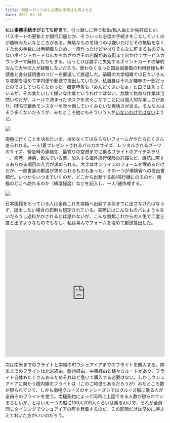 ```yaml
---
title: 南極へ行くために必要な手続きを済ませる
date: 2021-03-18
---
```


私は**事務手続きがとても好き**で、引っ越しに伴う転出/転入届とか免許証とか、パスポートの更新とか銀行口座とか、そういった必須の手続きをこなしていくのが趣味みたいなところがある。無駄なものを持つのは嫌いだけどその無駄をなくすための手数には無頓着なため、一度作ったけどやはりそんなに貯まるものでもないポイントカードなんかをわざわざその店舗がある街まで出かけてサービスカウンターで解約したりもする。ほっとけば勝手に失効するポイントカードの解約なんて大半の人が経験しないだろう。使わなくなった国会図書館の利用登録も申請書と身分証明書のコピーを郵送して脱退した。前職の大学組織では日々いろんな書類を埋めて学内便や郵送で提出していたが、私自身はそれが趣味の一部だったのでさしてつらくなかった。確定申告も「めんどくさいなぁ」と口では言っているが、その実たいして嫌いな作業というわけではない。無駄で無益な作業は当然いやだが、ルールで決まったタスクを次々こなすことには個人的な楽しさがあり、RPGで雑魚モンスターを次々倒していくみたいな爽快さがある。そんな人はそう多くないだろうが、みたところ他にもそういう人が[いないわけではない](https://anond.hatelabo.jp/20201004004630)ようだ。

![](https://photos.smugmug.com/photos/i-q7f5nn3/0/b35c287e/X2/i-q7f5nn3-X2.png)

南極に行くことを決めたいま、埋めなくてはならないフォームがやたらたくさんあらわれる。一人1着プレゼントされるパルカのサイズ、レンタルされるブーツのサイズ、緊急時の連絡先、最寄りの空港までに乗るフライトのアイテネラリー、病歴、持病、飲んでいる薬、加入する海外旅行保険の詳細など、渡航に際するあらゆる項目の入力が求められる。大半はオンラインのフォームを埋めるだけだが、一部書面の郵送が求められるものもあった。その一つが環境省への提出書類だ。いつからいつまでいくのか、どこから出発する船/飛行機にのるのか、南極のどこへ訪れるのか（緯度経度）などを記入し、一人1通作成する。

![](https://photos.smugmug.com/photos/i-KJfQMpL/0/d0430f97/X2/i-KJfQMpL-X2.jpg)

日本国籍をもっている人は全員これを南極へ出発する前までに出さなければならず、提出しない場合の罰則も規定されている。実際にはこんなものバレようもないだろうし過料がかされるとは思わないが、こんな書類これからの人生で二度三度と出すようなものでもなし、私は喜んでフォームを埋めて郵送提出した。

<iframe src="https://www.google.com/maps/embed?pb=!1m18!1m12!1m3!1d5234681.142610721!2d-74.90492336394992!3d-53.97493315747464!2m3!1f0!2f0!3f0!3m2!1i1024!2i768!4f13.1!3m3!1m2!1s0xbc4c22b5bad109bf%3A0x5498473dba43ebfc!2sUshuaia%2C%20Tierra%20del%20Fuego%20Province%2C%20Argentina!5e0!3m2!1sen!2smk!4v1645770008689!5m2!1sen!2smk" width="100%" height="400" style="border:0;" allowfullscreen="" loading="lazy"></iframe>

次は南米までのフライトと南端の町ウシュアイアまでのフライトを購入する。南米までのフライトは北米経由、欧州経由、中東経由と様々なルートがあり、フライト自体もたくさんあるためそれほど急いで購入する必要はない。しかしウシュアイアに向かう国内線のフライトは（このご時世もあるだろうが）みたところ数が限られていて、しかも南極クルーズのオンシーズンではクルーズ船に乗る人が全員そのフライトを使う。南極条約によって同時に上陸できる人数が限られているらしいが、とはいえ一つの船に100人200人くらいは乗るわけで、それが全員同じタイミングでウシュアイアの町を発着するのだ。この区間だけは早めに押さえておいた方がいいのだろう。
